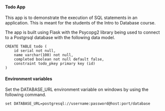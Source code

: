 #### Todo App

This app is to demonstrate the execution of SQL statements in an application. This is meant for the students of the Intro to Database course.

The app is built using Flask with the Psycopg2 library being used to connect to a Postgrsql database with the following data model.


```
CREATE TABLE todo (
    id serial not null,
    name varchar(100) not null,
    completed boolean not null default false,
    constraint todo_pkey primary key (id)
)
```

#### Environment variables

Set the DATABASE_URL environment variable on windows by using the following command.

```
set DATABASE_URL=postgresql://username:password@host:port/database
```